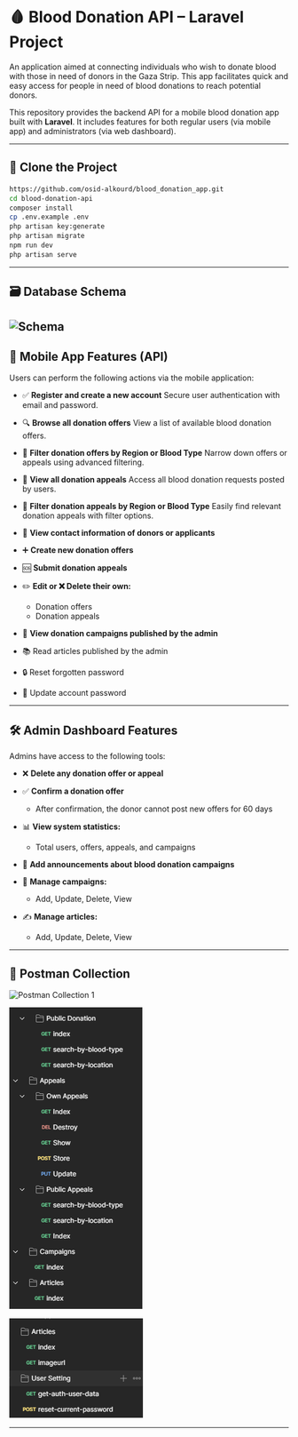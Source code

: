 # 🩸 Blood Donation API – Laravel Project

An application aimed at connecting individuals who wish to donate blood with those in need of donors in the Gaza Strip. This app facilitates quick and easy access for people in need of blood donations to reach potential donors.

This repository provides the backend API for a mobile blood donation app built with **Laravel**. It includes features for both regular users (via mobile app) and administrators (via web dashboard).

---

## 📁 Clone the Project

```bash
https://github.com/osid-alkourd/blood_donation_app.git
cd blood-donation-api
composer install
cp .env.example .env
php artisan key:generate
php artisan migrate
npm run dev
php artisan serve
```
---

## 🗃️ Database Schema

![Schema](https://res.cloudinary.com/dh2wbcdah/image/upload/v1753614315/database-schema_c1r9jk.png)
---

## 📱 Mobile App Features (API)
Users can perform the following actions via the mobile application:

- ✅ **Register and create a new account**
  Secure user authentication with email and password.

- 🔍 **Browse all donation offers**
  View a list of available blood donation offers.

- 🔽 **Filter donation offers by Region or Blood Type**
  Narrow down offers or appeals using advanced filtering.

- 📢 **View all donation appeals**
  Access all blood donation requests posted by users.

- 🔽 **Filter donation appeals by Region or Blood Type**
  Easily find relevant donation appeals with filter options.

- 📇 **View contact information of donors or applicants**

- ➕ **Create new donation offers**

- 🆘 **Submit donation appeals**

- ✏️ **Edit or ❌ Delete their own:**
    - Donation offers
    - Donation appeals

- 📅 **View donation campaigns published by the admin**

- 📚 Read articles published by the admin

- 🔒 Reset forgotten password

- 🔐 Update account password

---

## 🛠️ Admin Dashboard Features

Admins have access to the following tools:

- ❌ **Delete any donation offer or appeal**

- ✅ **Confirm a donation offer**

   - After confirmation, the donor cannot post new    offers for 60 days

- 📊 **View system statistics:**

     - Total users, offers, appeals, and campaigns

- 📣 **Add announcements about blood donation campaigns**

- 📅 **Manage campaigns:**

   - Add, Update, Delete, View

- ✍️ **Manage articles:**

    - Add, Update, Delete, View


---

## 🧪 Postman Collection

![Postman Collection 1](https://res.cloudinary.com/dh2wbcdah/image/upload/v1753621296/Screenshot_759_yr9vfj.png)

![Postman Collection 2](https://raw.githubusercontent.com/osid-alkourd/blood_donation_app/refs/heads/master/screenshots/Screenshot%20(760).png)


![Postman Collection 3](https://raw.githubusercontent.com/osid-alkourd/blood_donation_app/refs/heads/master/screenshots/Screenshot%20(761).png)

---


